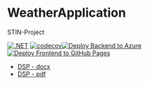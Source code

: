 # WeatherApplication

STIN-Project

[![.NET](https://github.com/JanReisiegel/WeatherApplicationApi/actions/workflows/dotnet_test.yml/badge.svg)](https://github.com/JanReisiegel/WeatherApplicationApi/actions/workflows/dotnet_test.yml) [![codecov](https://codecov.io/github/JanReisiegel/WeatherApplication/graph/badge.svg?token=OJIAYUTDTA)](https://codecov.io/github/JanReisiegel/WeatherApplication)[![Deploy Backend to Azure](https://github.com/JanReisiegel/WeatherApplication/actions/workflows/deploy-backend.yml/badge.svg?event=release)](https://github.com/JanReisiegel/WeatherApplication/actions/workflows/deploy-backend.yml)[![Deploy Frontend to GitHub Pages](https://github.com/JanReisiegel/WeatherApplication/actions/workflows/deploy-frontend.yml/badge.svg?branch=main&event=release)](https://github.com/JanReisiegel/WeatherApplication/actions/workflows/deploy-frontend.yml)

- [DSP - docx](./DSP.docx)
- [DSP - pdf](./DSP.pdf)
